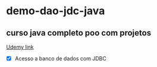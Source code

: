 # demo-dao-jdc-java
## curso java completo poo com projetos
[Udemy link](https://www.udemy.com/share/101scAAEYfcldUQX0D/)
- [x] Acesso a banco de dados com JDBC
